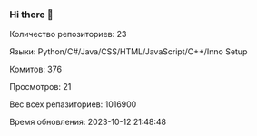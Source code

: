 ### Hi there 👋
Количество репозиториев: 23

Языки: Python/C#/Java/CSS/HTML/JavaScript/C++/Inno Setup

Комитов: 376

Просмотров: 21

Вес всех репазиториев: 1016900

Время обновления: 2023-10-12 21:48:48

<!--
https://github.com/rzashakeri/beautify-github-profile
-->
